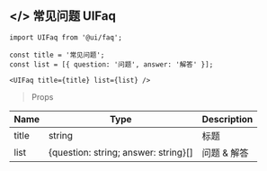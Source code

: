 ## </> 常见问题 UIFaq

```
import UIFaq from '@ui/faq';

const title = '常见问题';
const list = [{ question: '问题', answer: '解答' }];

<UIFaq title={title} list={list} />
```

> Props

| Name  | Type                                 | Description |
| ----- | ------------------------------------ | ----------- |
| title | string                               | 标题        |
| list  | {question: string; answer: string}[] | 问题 & 解答 |
